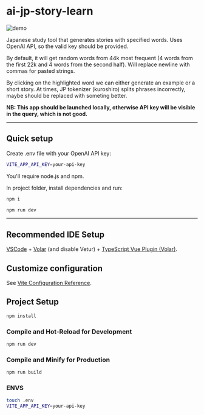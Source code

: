 # ai-jp-story-learn

![demo](data/mvp.gif)

Japanese study tool that generates stories with specified words.
Uses OpenAI API, so the valid key should be provided.

By default, it will get random words from 44k most frequent 
(4 words from the first 22k and 4 words from the second half).
Will replace newline with commas for pasted strings.

By clicking on the highlighted word we can either generate an example or a short story.
At times, JP tokenizer (kuroshiro) splits phrases incorrectly, maybe should be replaced with someting better.

**NB: This app should be launched locally, otherwise API key will be visible in the query, which is not good.**

---

## Quick setup

Create .env file with your OpenAI API key:

```sh
VITE_APP_API_KEY=your-api-key
```

You'll require node.js and npm.

In project folder, install dependencies and run:

```sh
npm i

npm run dev
```

---

## Recommended IDE Setup

[VSCode](https://code.visualstudio.com/) + [Volar](https://marketplace.visualstudio.com/items?itemName=Vue.volar) (and disable Vetur) + [TypeScript Vue Plugin (Volar)](https://marketplace.visualstudio.com/items?itemName=Vue.vscode-typescript-vue-plugin).

## Customize configuration

See [Vite Configuration Reference](https://vitejs.dev/config/).

## Project Setup

```sh
npm install
```

### Compile and Hot-Reload for Development

```sh
npm run dev
```

### Compile and Minify for Production

```sh
npm run build
```

### ENVS

```sh
touch .env
VITE_APP_API_KEY=your-api-key
```

